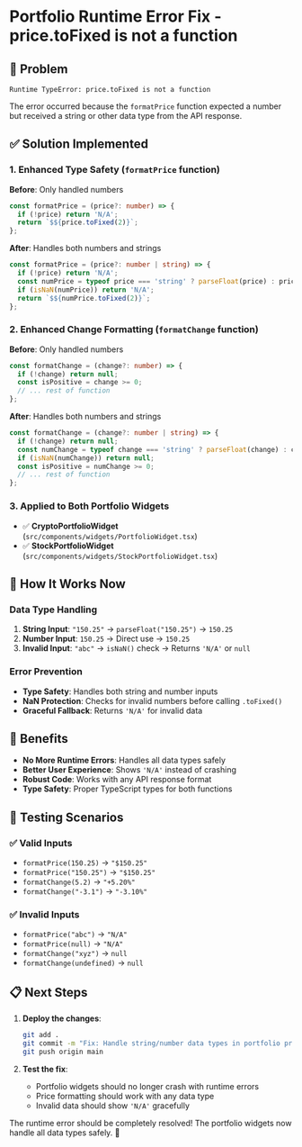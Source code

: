 # Portfolio Runtime Error Fix - price.toFixed is not a function

## 🚨 **Problem**
```
Runtime TypeError: price.toFixed is not a function
```

The error occurred because the `formatPrice` function expected a number but received a string or other data type from the API response.

## ✅ **Solution Implemented**

### **1. Enhanced Type Safety** (`formatPrice` function)
**Before**: Only handled numbers
```typescript
const formatPrice = (price?: number) => {
  if (!price) return 'N/A';
  return `$${price.toFixed(2)}`;
};
```

**After**: Handles both numbers and strings
```typescript
const formatPrice = (price?: number | string) => {
  if (!price) return 'N/A';
  const numPrice = typeof price === 'string' ? parseFloat(price) : price;
  if (isNaN(numPrice)) return 'N/A';
  return `$${numPrice.toFixed(2)}`;
};
```

### **2. Enhanced Change Formatting** (`formatChange` function)
**Before**: Only handled numbers
```typescript
const formatChange = (change?: number) => {
  if (!change) return null;
  const isPositive = change >= 0;
  // ... rest of function
};
```

**After**: Handles both numbers and strings
```typescript
const formatChange = (change?: number | string) => {
  if (!change) return null;
  const numChange = typeof change === 'string' ? parseFloat(change) : change;
  if (isNaN(numChange)) return null;
  const isPositive = numChange >= 0;
  // ... rest of function
};
```

### **3. Applied to Both Portfolio Widgets**
- ✅ **CryptoPortfolioWidget** (`src/components/widgets/PortfolioWidget.tsx`)
- ✅ **StockPortfolioWidget** (`src/components/widgets/StockPortfolioWidget.tsx`)

## 🎯 **How It Works Now**

### **Data Type Handling**
1. **String Input**: `"150.25"` → `parseFloat("150.25")` → `150.25`
2. **Number Input**: `150.25` → Direct use → `150.25`
3. **Invalid Input**: `"abc"` → `isNaN()` check → Returns `'N/A'` or `null`

### **Error Prevention**
- **Type Safety**: Handles both string and number inputs
- **NaN Protection**: Checks for invalid numbers before calling `.toFixed()`
- **Graceful Fallback**: Returns `'N/A'` for invalid data

## 🚀 **Benefits**

- **No More Runtime Errors**: Handles all data types safely
- **Better User Experience**: Shows `'N/A'` instead of crashing
- **Robust Code**: Works with any API response format
- **Type Safety**: Proper TypeScript types for both functions

## 🧪 **Testing Scenarios**

### **✅ Valid Inputs**
- `formatPrice(150.25)` → `"$150.25"`
- `formatPrice("150.25")` → `"$150.25"`
- `formatChange(5.2)` → `"+5.20%"`
- `formatChange("-3.1")` → `"-3.10%"`

### **✅ Invalid Inputs**
- `formatPrice("abc")` → `"N/A"`
- `formatPrice(null)` → `"N/A"`
- `formatChange("xyz")` → `null`
- `formatChange(undefined)` → `null`

## 📋 **Next Steps**

1. **Deploy the changes**:
   ```bash
   git add .
   git commit -m "Fix: Handle string/number data types in portfolio price formatting"
   git push origin main
   ```

2. **Test the fix**:
   - Portfolio widgets should no longer crash with runtime errors
   - Price formatting should work with any data type
   - Invalid data should show `'N/A'` gracefully

The runtime error should be completely resolved! The portfolio widgets now handle all data types safely. 🎉
